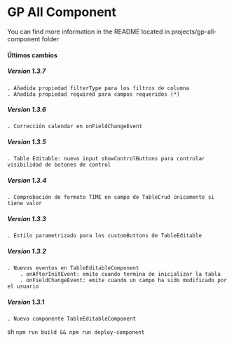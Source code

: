 # GP All Component

You can find more information in the README located in projects/gp-all-component folder

#### Últimos cambios

##### Version 1.3.7
    . Añadida propiedad filterType para los filtros de columna 
    . Añadida propiedad required para campos requeridos (*)
##### Version 1.3.6
    . Corrección calendar en onFieldChangeEvent
##### Version 1.3.5
    . Table Editable: nuevo input showControlButtons para controlar visibilidad de botones de control
##### Version 1.3.4
    . Comprobación de formato TIME en campo de TableCrud únicamente si tiene valor
##### Version 1.3.3
    . Estilo parametrizado para los customButtons de TableEditable
##### Version 1.3.2
    . Nuevos eventos en TableEditableComponent
        . onAfterInitEvent: emite cuando termina de inicializar la tabla
        . onFieldChangeEvent: emite cuando un campo ha sido modificado por el usuario 
##### Version 1.3.1
    . Nuevo componente TableEditableComponent
    
sh ``` npm run build && npm run deploy-component ```   